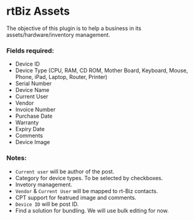rtBiz Assets
============

The objective of this plugin is to help a business in its assets/hardware/inventory management.

### Fields required: 

- Device ID	
- Device Type (CPU, RAM, CD ROM, Mother Board, Keyboard, Mouse, Phone, iPad, Laptop, Router, Printer)	
- Serial Number	
- Device Name	
- Current User	
- Vendor 	
- Invoice Number	
- Purchase Date	
- Warranty 
- Expiry Date	
- Comments
- Device Image 

### Notes:

- `Current user` will be author of the post.
- Category for device types. To be selected by checkboxes. 
- Invetory management. 
- `Vendor` & `Current User` will be mapped to rt-Biz contacts. 
- CPT support for featrued image and comments. 
- `Device ID` will be post ID. 
- Find a solution for bundling. We will use bulk editing for now. 
